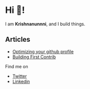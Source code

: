# Hi 👋!  
I am **Krishnanunnni**, and I build things.

## Articles
* [Optimizing your github profile](https://krishnanunnir.github.io/optimizing-github/)  
* [Building First Contrib](https://krishnanunnir.github.io/first-contribution/)

Find me on  
* [Twitter](https://twitter.com/krishnanunni97)
* [Linkedin](https://www.linkedin.com/in/krishnanunnir/)
